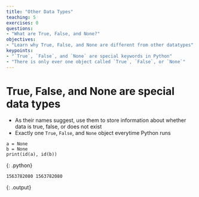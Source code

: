 ```yaml
---
title: "Other Data Types"
teaching: 5
exercises: 0
questions:
- "What are True, False, and None?"
objectives:
- "Learn why True, False, and None are different from other datatypes"
keypoints:
- "`True`, `False`, and `None` are special keywords in Python"
- "There is only ever one object called `True`, `False`, or `None`"
---
```


# True, False, and None are special data types

 - As their names suggest, use them to store information about whether
 data is true, false, or does not exist
 - Exactly one `True`, `False`, and `None` object everytime Python runs

~~~
a = None
b = None
print(id(a), id(b))
~~~
{: .python}
~~~
1563782080 1563782080
~~~
{: .output}

